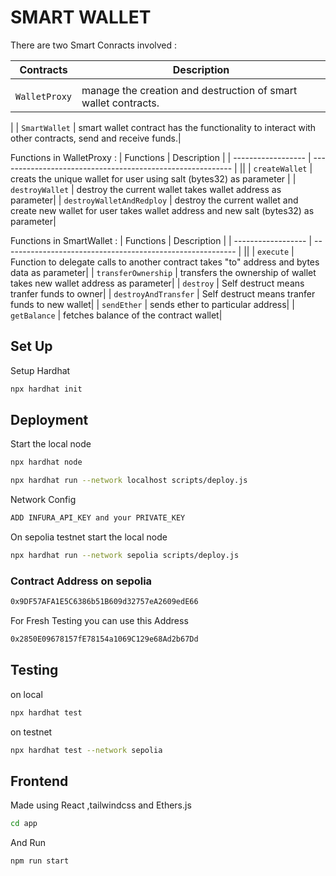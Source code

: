 # SMART WALLET


There are two Smart Conracts involved :


| Contracts        | Description                                                |
| ------------------ | ---------------------------------------------------------- |
|| 
| `WalletProxy` |  manage the creation and destruction of smart wallet contracts.
|
| `SmartWallet` | smart wallet contract has the functionality to interact with other contracts, send and receive funds.|

Functions in WalletProxy : 
| Functions       | Description                                                |
| ------------------ | ---------------------------------------------------------- |
|| 
| `createWallet` |  creats the unique wallet for user using salt (bytes32) as parameter
|
| `destroyWallet` | destroy the current wallet takes wallet address as parameter|
| `destroyWalletAndRedploy` | destroy the current wallet and create new wallet for user takes wallet address and new salt (bytes32) as parameter|

Functions in SmartWallet : 
| Functions       | Description                                                |
| ------------------ | ---------------------------------------------------------- |
|| 
| `execute` |  Function to delegate calls to another contract takes "to" address and bytes data as parameter|
| `transferOwnership` | transfers the ownership of wallet takes new wallet address as parameter|
| `destroy` | Self destruct means tranfer funds to owner|
| `destroyAndTransfer` | Self destruct means tranfer funds to new wallet|
| `sendEther` | sends ether to particular address|
| `getBalance` | fetches balance of the contract wallet|


## Set Up

Setup Hardhat

```bash
npx hardhat init
```

## Deployment

Start the local node
```bash
npx hardhat node
```
```bash
npx hardhat run --network localhost scripts/deploy.js
```

Network Config
```bash
ADD INFURA_API_KEY and your PRIVATE_KEY
```
On sepolia testnet
start the local node
```bash
npx hardhat run --network sepolia scripts/deploy.js
```

### Contract Address on sepolia
```bash
0x9DF57AFA1E5C6386b51B609d32757eA2609edE66
```
For Fresh Testing you can use this Address
```bash
0x2850E09678157fE78154a1069C129e68Ad2b67Dd
```

## Testing
on local
```bash
npx hardhat test
```
on testnet
```bash
npx hardhat test --network sepolia
```


## Frontend
Made using React ,tailwindcss and Ethers.js
```bash
cd app
```
And Run
```bash
npm run start
```







    


